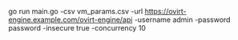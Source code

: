 go run main.go -csv vm_params.csv -url https://ovirt-engine.example.com/ovirt-engine/api -username admin -password password -insecure true -concurrency 10
